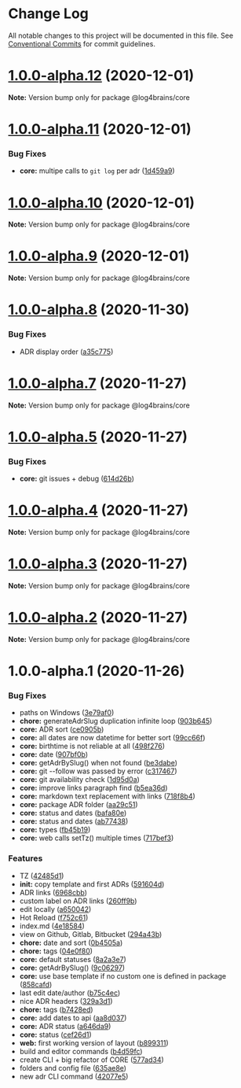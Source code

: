 # Change Log

All notable changes to this project will be documented in this file.
See [Conventional Commits](https://conventionalcommits.org) for commit guidelines.

# [1.0.0-alpha.12](https://github.com/thomvaill/log4brains/compare/v1.0.0-alpha.11...v1.0.0-alpha.12) (2020-12-01)

**Note:** Version bump only for package @log4brains/core





# [1.0.0-alpha.11](https://github.com/thomvaill/log4brains/compare/v1.0.0-alpha.10...v1.0.0-alpha.11) (2020-12-01)


### Bug Fixes

* **core:** multipe calls to `git log` per adr ([1d459a9](https://github.com/thomvaill/log4brains/commit/1d459a9835f58f9a68129974316eb0eeaa3844ee))





# [1.0.0-alpha.10](https://github.com/thomvaill/log4brains/compare/v1.0.0-alpha.9...v1.0.0-alpha.10) (2020-12-01)

**Note:** Version bump only for package @log4brains/core





# [1.0.0-alpha.9](https://github.com/thomvaill/log4brains/compare/v1.0.0-alpha.8...v1.0.0-alpha.9) (2020-12-01)

**Note:** Version bump only for package @log4brains/core





# [1.0.0-alpha.8](https://github.com/thomvaill/log4brains/compare/v1.0.0-alpha.7...v1.0.0-alpha.8) (2020-11-30)


### Bug Fixes

* ADR display order ([a35c775](https://github.com/thomvaill/log4brains/commit/a35c775b04f18092578e62e8afa1f522edb94f3d))





# [1.0.0-alpha.7](https://github.com/thomvaill/log4brains/compare/v1.0.0-alpha.6...v1.0.0-alpha.7) (2020-11-27)

**Note:** Version bump only for package @log4brains/core





# [1.0.0-alpha.5](https://github.com/thomvaill/log4brains/compare/v1.0.0-alpha.4...v1.0.0-alpha.5) (2020-11-27)


### Bug Fixes

* **core:** git issues + debug ([614d26b](https://github.com/thomvaill/log4brains/commit/614d26b38bd245bc595574e0872e1538be34979e))





# [1.0.0-alpha.4](https://github.com/thomvaill/log4brains/compare/v1.0.0-alpha.3...v1.0.0-alpha.4) (2020-11-27)

**Note:** Version bump only for package @log4brains/core





# [1.0.0-alpha.3](https://github.com/thomvaill/log4brains/compare/v1.0.0-alpha.2...v1.0.0-alpha.3) (2020-11-27)

**Note:** Version bump only for package @log4brains/core





# [1.0.0-alpha.2](https://github.com/thomvaill/log4brains/compare/v1.0.0-alpha.1...v1.0.0-alpha.2) (2020-11-27)

**Note:** Version bump only for package @log4brains/core





# 1.0.0-alpha.1 (2020-11-26)


### Bug Fixes

* paths on Windows ([3e79af0](https://github.com/thomvaill/log4brains/commit/3e79af0b48f0a4cfa1c0709e3405e96ffb1ad92d))
* **chore:** generateAdrSlug duplication infinite loop ([903b645](https://github.com/thomvaill/log4brains/commit/903b645e53824c7e19c757bf9aefd86ea32fd841))
* **core:** ADR sort ([ce0905b](https://github.com/thomvaill/log4brains/commit/ce0905bc0f73d2053a0a2d5a0a76c7bf2fee8370))
* **core:** all dates are now datetime for better sort ([99cc66f](https://github.com/thomvaill/log4brains/commit/99cc66f609c9017d189732cd75d0fa58bb23db86))
* **core:** birthtime is not reliable at all ([498f276](https://github.com/thomvaill/log4brains/commit/498f2761cefdf732deb8fcf3b9463ab2cdbb37c2))
* **core:** date ([907bf0b](https://github.com/thomvaill/log4brains/commit/907bf0b32c2b4dbf5c46bbce9fe4f85939726c2d))
* **core:** getAdrBySlug() when not found ([be3dabe](https://github.com/thomvaill/log4brains/commit/be3dabe46407f31e125319153c45c0987ba9f8c4))
* **core:** git --follow was passed by error ([c317467](https://github.com/thomvaill/log4brains/commit/c31746718a1a50de26d242a95dae33759d60fbcd))
* **core:** git availability check ([1d95d0a](https://github.com/thomvaill/log4brains/commit/1d95d0abbc87b4a5ac58e6ab8b660ff65950ffb7))
* **core:** improve links paragraph find ([b5ea36d](https://github.com/thomvaill/log4brains/commit/b5ea36d22343330344bde630da6351c323760b6c))
* **core:** markdown text replacement with links ([718f8b4](https://github.com/thomvaill/log4brains/commit/718f8b40b76f5c9671e63f1e8012009052a6256b))
* **core:** package ADR folder ([aa29c51](https://github.com/thomvaill/log4brains/commit/aa29c51b190c05427a46c264626255717eab415f))
* **core:** status and dates ([bafa80e](https://github.com/thomvaill/log4brains/commit/bafa80ee026aaefe4a9e4b9a2e31c2d008639c68))
* **core:** status and dates ([ab77438](https://github.com/thomvaill/log4brains/commit/ab7743829428501a589fac24b8d5241e1bfbae67))
* **core:** types ([fb45b19](https://github.com/thomvaill/log4brains/commit/fb45b19da17ba00568057638eed5aac4ea12a6c2))
* **core:** web calls setTz() multiple times ([717bef3](https://github.com/thomvaill/log4brains/commit/717bef3a5427cb261f78cd2c19be9da0a8041456))


### Features

* TZ ([42485d1](https://github.com/thomvaill/log4brains/commit/42485d15533839824c67e68996abfc1e84add34a))
* **init:** copy template and first ADRs ([591604d](https://github.com/thomvaill/log4brains/commit/591604d9763d6d799e985ff847787c5b9e680840))
* ADR links ([6968cbb](https://github.com/thomvaill/log4brains/commit/6968cbbebd33feadb23d3db8212434918f028e82))
* custom label on ADR links ([260ff9b](https://github.com/thomvaill/log4brains/commit/260ff9b98b201aeb420914b2b9e5c649460908c7))
* edit locally ([a650042](https://github.com/thomvaill/log4brains/commit/a650042e3c969ed687f39b775e817751e00e8611))
* Hot Reload ([f752c61](https://github.com/thomvaill/log4brains/commit/f752c61b39fcf3f650e472ab94d6405f1bc0ff5a))
* index.md ([4e18584](https://github.com/thomvaill/log4brains/commit/4e185842432ba97017ec43f8e3728b1f4f6014ea))
* view on Github, Gitlab, Bitbucket ([294a43b](https://github.com/thomvaill/log4brains/commit/294a43be3a9989ef7476fa5ab225a4f5b389bf77))
* **chore:** date and sort ([0b4505a](https://github.com/thomvaill/log4brains/commit/0b4505a65b26d5c7efdfb201ac11c605f1eb428b))
* **chore:** tags ([04e0f80](https://github.com/thomvaill/log4brains/commit/04e0f80362fe585cce9e06a4232a7427379b1632))
* **core:** default statuses ([8a2a3e7](https://github.com/thomvaill/log4brains/commit/8a2a3e74b6b29cca758d98f5124dae3ab591b16a))
* **core:** getAdrBySlug() ([9c06297](https://github.com/thomvaill/log4brains/commit/9c06297c92484f81ec57fdc868216f34a2f6a6a3))
* **core:** use base template if no custom one is defined in package ([858cafd](https://github.com/thomvaill/log4brains/commit/858cafdce0455c8008d3730cc565ed24fc31dfdc))
* last edit date/author ([b75c4ec](https://github.com/thomvaill/log4brains/commit/b75c4ecb152f4a028a73fd1b781bce752e42c8e1))
* nice ADR headers ([329a3d1](https://github.com/thomvaill/log4brains/commit/329a3d18bf275485c0e2becf899dd32e79218728))
* **chore:** tags ([b7428ed](https://github.com/thomvaill/log4brains/commit/b7428ed1d9767f9d2f9d907fe6d6d1203fb590bb))
* **core:** add dates to api ([aa8d037](https://github.com/thomvaill/log4brains/commit/aa8d0377162d857cc0824ee7626cd741f8284454))
* **core:** ADR status ([a646da9](https://github.com/thomvaill/log4brains/commit/a646da9323136931429964e22a6aedeffb22a78c))
* **core:** status ([cef26d1](https://github.com/thomvaill/log4brains/commit/cef26d1047afc4371d424d727684312d95beaba4))
* **web:** first working version of layout ([b899311](https://github.com/thomvaill/log4brains/commit/b899311151cac1f2f0272ec1d2b5278d1cb93475))
* build and editor commands ([b4d59fc](https://github.com/thomvaill/log4brains/commit/b4d59fc39d9e37314d0d4246d8deebcc96586d97))
* create CLI + big refactor of CORE ([577ad34](https://github.com/thomvaill/log4brains/commit/577ad34cc324e795d27fb7fef1e62cb091db3255))
* folders and config file ([635ae8e](https://github.com/thomvaill/log4brains/commit/635ae8e2e71f553916631451da120eabc273d07d))
* new adr CLI command ([42077e5](https://github.com/thomvaill/log4brains/commit/42077e5a06feaceee8d9d79843324475b659a4ee))
